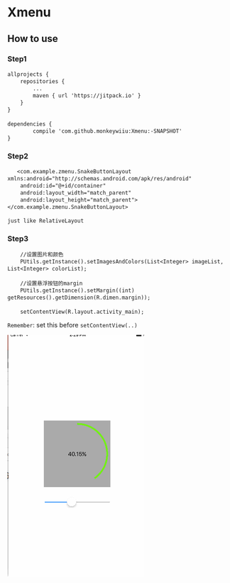 # Xmenu
## How to use
### Step1
	allprojects {
		repositories {
			...
			maven { url 'https://jitpack.io' }
		}
	}
  
  	dependencies {
	        compile 'com.github.monkeywiiu:Xmenu:-SNAPSHOT'
	}
### Step2

```
   <com.example.zmenu.SnakeButtonLayout xmlns:android="http://schemas.android.com/apk/res/android"
    android:id="@+id/container"
    android:layout_width="match_parent"
    android:layout_height="match_parent">
</com.example.zmenu.SnakeButtonLayout>
```
`just like RelativeLayout`
### Step3

        //设置图片和颜色
        PUtils.getInstance().setImagesAndColors(List<Integer> imageList, List<Integer> colorList);

        //设置悬浮按钮的margin
        PUtils.getInstance().setMargin((int) getResources().getDimension(R.dimen.margin));
        
        setContentView(R.layout.activity_main);
 ` Remember `:  set this before  `setContentView(..) `
 
 ![image](https://github.com/ZhengYaWei1992/ZWProgressView/blob/master/Untitled3.gif)
